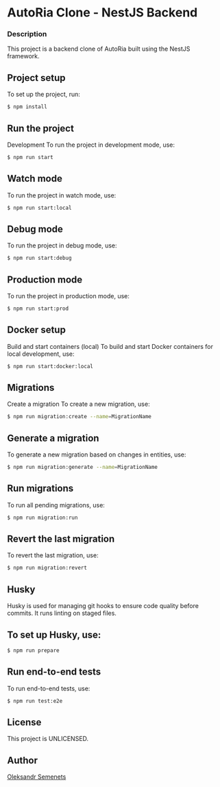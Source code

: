 # AutoRia Clone - NestJS Backend
### Description
This project is a backend clone of AutoRia built using the NestJS framework.

## Project setup
To set up the project, run:
```bash
$ npm install
```

## Run the project
Development
To run the project in development mode, use:
```bash
$ npm run start
```

## Watch mode
To run the project in watch mode, use:
```bash
$ npm run start:local
```

## Debug mode
To run the project in debug mode, use:
```bash
$ npm run start:debug
```

## Production mode
To run the project in production mode, use:
```bash
$ npm run start:prod
```

## Docker setup
Build and start containers (local)
To build and start Docker containers for local development, use:
```bash
$ npm run start:docker:local
```

## Migrations
Create a migration
To create a new migration, use:
```bash
$ npm run migration:create --name=MigrationName
```

## Generate a migration
To generate a new migration based on changes in entities, use:
```bash
$ npm run migration:generate --name=MigrationName
```

## Run migrations
To run all pending migrations, use:
```bash
$ npm run migration:run
```

## Revert the last migration
To revert the last migration, use:
```bash
$ npm run migration:revert
```

## Husky
Husky is used for managing git hooks to ensure code quality before commits. It runs linting on staged files.

## To set up Husky, use:
```bash
$ npm run prepare
```

## Run end-to-end tests
To run end-to-end tests, use:
```bash
$ npm run test:e2e
```

## License
This project is UNLICENSED.

## Author
[Oleksandr Semenets](https://www.linkedin.com/in/alexandrsemenets/)